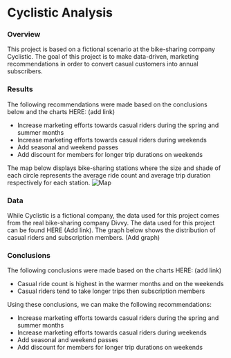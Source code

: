 # Cyclistic Analysis

### Overview

This project is based on a fictional scenario at the bike-sharing company Cyclistic.  The goal of this project is to make data-driven, marketing recommendations in order to convert casual customers into annual subscribers.

### Results

The following recommendations were made based on the conclusions below and the charts HERE: (add link)
- Increase marketing efforts towards casual riders during the spring and summer months
- Increase marketing efforts towards casual riders during weekends
- Add seasonal and weekend passes
- Add discount for members for longer trip durations on weekends

The map below displays bike-sharing stations where the size and shade of each circle represents the average ride count and average trip duration respectively for each station.
![Map](https://github.com/user-attachments/assets/c0d37e34-ab08-4e79-a914-eb7e4ee77fd1)


### Data

While Cyclistic is a fictional company, the data used for this project comes from the real bike-sharing company Divvy.  The data used for this project can be found HERE (Add link).  The graph below shows the distribution of casual riders and subscription members. (Add graph)

### Conclusions

The following conclusions were made based on the charts HERE: (add link)
- Casual ride count is highest in the warmer months and on the weekends
- Casual riders tend to take longer trips then subscription members

Using these conclusions, we can make the following recommendations:
- Increase marketing efforts towards casual riders during the spring and summer months
- Increase marketing efforts towards casual riders during weekends
- Add seasonal and weekend passes
- Add discount for members for longer trip durations on weekends
